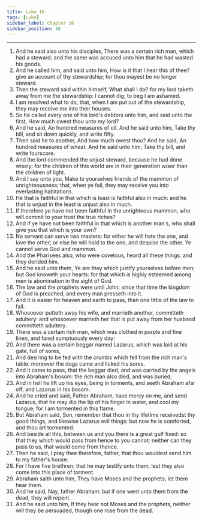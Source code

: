 ```yaml
---
title: Luke 16
tags: [Luke]
sidebar_label: Chapter 16
sidebar_position: 16
---
```


---
1. And he said also unto his disciples, There was a certain rich man, which had a steward; and the same was accused unto him that he had wasted his goods.
2. And he called him, and said unto him, How is it that I hear this of thee? give an account of thy stewardship; for thou mayest be no longer steward.
3. Then the steward said within himself, What shall I do? for my lord taketh away from me the stewardship: I cannot dig; to beg I am ashamed.
4. I am resolved what to do, that, when I am put out of the stewardship, they may receive me into their houses.
5. So he called every one of his lord's debtors unto him, and said unto the first, How much owest thou unto my lord?
6. And he said, An hundred measures of oil. And he said unto him, Take thy bill, and sit down quickly, and write fifty.
7. Then said he to another, And how much owest thou? And he said, An hundred measures of wheat. And he said unto him, Take thy bill, and write fourscore.
8. And the lord commended the unjust steward, because he had done wisely: for the children of this world are in their generation wiser than the children of light.
9. And I say unto you, Make to yourselves friends of the mammon of unrighteousness; that, when ye fail, they may receive you into everlasting habitations.
10. He that is faithful in that which is least is faithful also in much: and he that is unjust in the least is unjust also in much.
11. If therefore ye have not been faithful in the unrighteous mammon, who will commit to your trust the true riches?
12. And if ye have not been faithful in that which is another man's, who shall give you that which is your own?
13. No servant can serve two masters: for either he will hate the one, and love the other; or else he will hold to the one, and despise the other. Ye cannot serve God and mammon.
14. And the Pharisees also, who were covetous, heard all these things: and they derided him.
15. And he said unto them, Ye are they which justify yourselves before men; but God knoweth your hearts: for that which is highly esteemed among men is abomination in the sight of God.
16. The law and the prophets were until John: since that time the kingdom of God is preached, and every man presseth into it.
17. And it is easier for heaven and earth to pass, than one tittle of the law to fail.
18. Whosoever putteth away his wife, and marrieth another, committeth adultery: and whosoever marrieth her that is put away from her husband committeth adultery.
19. There was a certain rich man, which was clothed in purple and fine linen, and fared sumptuously every day:
20. And there was a certain beggar named Lazarus, which was laid at his gate, full of sores,
21. And desiring to be fed with the crumbs which fell from the rich man's table: moreover the dogs came and licked his sores.
22. And it came to pass, that the beggar died, and was carried by the angels into Abraham's bosom: the rich man also died, and was buried;
23. And in hell he lift up his eyes, being in torments, and seeth Abraham afar off, and Lazarus in his bosom.
24. And he cried and said, Father Abraham, have mercy on me, and send Lazarus, that he may dip the tip of his finger in water, and cool my tongue; for I am tormented in this flame.
25. But Abraham said, Son, remember that thou in thy lifetime receivedst thy good things, and likewise Lazarus evil things: but now he is comforted, and thou art tormented.
26. And beside all this, between us and you there is a great gulf fixed: so that they which would pass from hence to you cannot; neither can they pass to us, that would come from thence.
27. Then he said, I pray thee therefore, father, that thou wouldest send him to my father's house:
28. For I have five brethren; that he may testify unto them, lest they also come into this place of torment.
29. Abraham saith unto him, They have Moses and the prophets; let them hear them.
30. And he said, Nay, father Abraham: but if one went unto them from the dead, they will repent.
31. And he said unto him, If they hear not Moses and the prophets, neither will they be persuaded, though one rose from the dead.